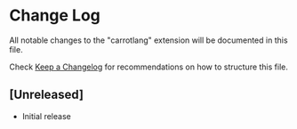 # Change Log

All notable changes to the "carrotlang" extension will be documented in this file.

Check [Keep a Changelog](http://keepachangelog.com/) for recommendations on how to structure this file.

## [Unreleased]

- Initial release